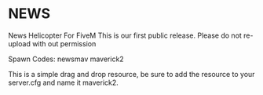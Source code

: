 # NEWS
News Helicopter For FiveM 
This is our first public release. Please do not re-upload with out permission

Spawn Codes:
newsmav
maverick2

This is a simple drag and drop resource, be sure to add the resource to your server.cfg and name it maverick2.
